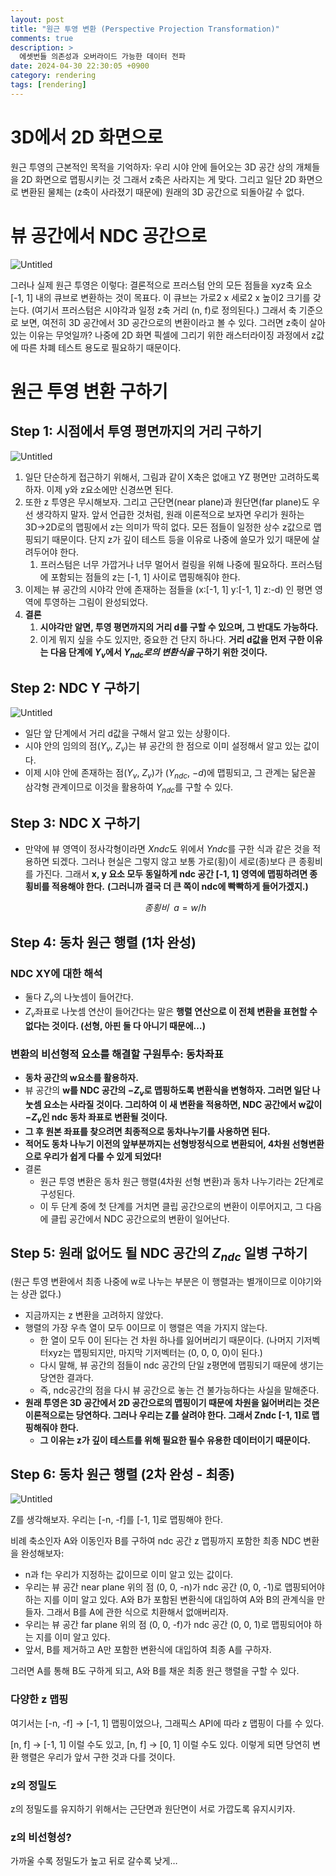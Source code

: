 ```yaml
---
layout: post
title: "원근 투영 변환 (Perspective Projection Transformation)"
comments: true  
description: >
  에셋번들 의존성과 오버라이드 가능한 데이터 전파
date: 2024-04-30 22:30:05 +0900
category: rendering
tags: [rendering]
---
```


# 3D에서 2D 화면으로

원근 투영의 근본적인 목적을 기억하자:
우리 시야 안에 들어오는 3D 공간 상의 개체들을 2D 화면으로 맵핑시키는 것
그래서 z축은 사라지는 게 맞다. 그리고 일단 2D 화면으로 변환된 물체는 (z축이 사라졌기 때문에) 원래의 3D 공간으로 되돌아갈 수 없다.

# 뷰 공간에서 NDC 공간으로

![Untitled](https://s3-us-west-2.amazonaws.com/secure.notion-static.com/3a713783-6cd5-464c-9e38-b0462a68df72/Untitled.png)

그러나 실제 원근 투영은 이렇다:
결론적으로 프러스텀 안의 모든 점들을 xyz축 요소 [-1, 1] 내의 큐브로 변환하는 것이 목표다. 이 큐브는 가로2 x 세로2 x 높이2 크기를 갖는다. (여기서 프러스텀은 시야각과 일정 z축 거리 (n, f)로 정의된다.)
그래서 축 기준으로 보면, 여전히 3D 공간에서 3D 공간으로의 변환이라고 볼 수 있다. 그러면 z축이 살아있는 이유는 무엇일까? 나중에 2D 화면 픽셀에 그리기 위한 래스터라이징 과정에서 z값에 따른 차폐 테스트 용도로 필요하기 때문이다. 

# 원근 투영 변환 구하기

## Step 1: 시점에서 투영 평면까지의 거리 구하기

![Untitled](https://s3-us-west-2.amazonaws.com/secure.notion-static.com/273f353e-19e3-4b71-9faa-6a319f2980f4/Untitled.png)

1. 일단 단순하게 접근하기 위해서, 그림과 같이 X축은 없애고 YZ 평면만 고려하도록 하자. 이제 y와 z요소에만 신경쓰면 된다.
2. 또한 z 투영은 무시해보자. 그리고 근단면(near plane)과 원단면(far plane)도 우선 생각하지 말자. 앞서 언급한 것처럼, 원래 이론적으로 보자면 우리가 원하는 3D→2D로의 맵핑에서 z는 의미가 딱히 없다. 모든 점들이 일정한 상수 z값으로 맵핑되기 때문이다. 단지 z가 깊이 테스트 등을 이유로 나중에 쓸모가 있기 때문에 살려두어야 한다.
    1. 프러스텀은 너무 가깝거나 너무 멀어서 컬링을 위해 나중에 필요하다. 프러스텀에 포함되는 점들의 z는 [-1, 1] 사이로 맵핑해줘야 한다.
3. 이제는 뷰 공간의 시야각 안에 존재하는 점들을 (x:[-1, 1] y:[-1, 1] z:-d) 인 평면 영역에 투영하는 그림이 완성되었다.
4. **결론**
    1. **시야각만 알면, 투영 평면까지의 거리 d를 구할 수 있으며, 그 반대도 가능하다.**
    2. 이게 뭐지 싶을 수도 있지만, 중요한 건 단지 하나다. **거리 d값을 먼저 구한 이유는 다음 단계에 $Y_v$에서 $Y_{ndc}$*로의 변환식을*  구하기 위한 것이다.**

## Step 2: NDC Y 구하기

![Untitled](https://s3-us-west-2.amazonaws.com/secure.notion-static.com/c763f2f2-8e5a-4b2f-964b-f57830590ec6/Untitled.png)

- 일단 앞 단계에서 거리 d값을 구해서 알고 있는 상황이다.
- 시야 안의 임의의 점($Y_v$, $Z_v$)는 뷰 공간의 한 점으로 이미 설정해서 알고 있는 값이다.
- 이제 시야 안에 존재하는 점($Y_v$, $Z_v$)가 ($Y_{ndc}$, $-d$)에 맵핑되고, 그 관계는 닮은꼴 삼각형 관계이므로 이것을 활용하여 $Y_{ndc}$를 구할 수 있다.

## Step 3: NDC X 구하기

- 만약에 뷰 영역이 정사각형이라면 $Xndc$도 위에서 $Yndc$를 구한 식과 같은 것을 적용하면 되겠다. 그러나 현실은 그렇지 않고 보통 가로(횡)이 세로(종)보다 큰 종횡비를 가진다. 그래서 **x, y 요소 모두 동일하게 ndc 공간 [-1, 1] 영역에 맵핑하려면 종횡비를 적용해야 한다.** **(그러니까 결국 더 큰 쪽이 ndc에 빡빡하게 들어가겠지.)**
    
    $$
    종횡비\ \   a = w / h
    $$
    

## Step 4: 동차 원근 행렬 (1차 완성)

### NDC XY에 대한 해석

- 둘다 $Z_v$의 나눗셈이 들어간다.
- $Z_v$좌표로 나눗셈 연산이 들어간다는 말은 **행렬 연산으로 이 전체 변환을 표현할 수 없다는 것이다. (선형, 아핀 둘 다 아니기 때문에…)**

### 변환의 비선형적 요소를 해결할 구원투수: 동차좌표

- **동차 공간의 w요소를 활용하자.**
- 뷰 공간의 **w를 NDC 공간의 $-Z_v$로 맵핑하도록 변환식을 변형하자. 그러면 일단 나눗셈 요소는 사라질 것이다. 그리하여 이 새 변환을 적용하면, NDC 공간에서 w값이 $-Z_v$인 ndc 동차 좌표로 변환될 것이다.**
- **그 후 원본 좌표를 찾으려면 최종적으로 동차나누기를 사용하면 된다.**
- **적어도 동차 나누기 이전의 앞부분까지는 선형방정식으로 변환되어, 4차원 선형변환으로 우리가 쉽게 다룰 수 있게 되었다!**
- 결론
    - 원근 투영 변환은 동차 원근 행렬(4차원 선형 변환)과 동차 나누기라는 2단계로 구성된다.
    - 이 두 단계 중에 첫 단계를 거치면 클립 공간으로의 변환이 이루어지고, 그 다음에 클립 공간에서 NDC 공간으로의 변환이 일어난다.

## Step 5: 원래 없어도 될 NDC 공간의 $Z_{ndc}$ 일병 구하기

(원근 투영 변환에서 최종 나중에 w로 나누는 부분은 이 행렬과는 별개이므로 이야기와는 상관 없다.)

- 지금까지는 z 변환을 고려하지 않았다.
- 행렬의 가장 우측 열이 모두 0이므로 이 행렬은 역을 가지지 않는다.
    - 한 열이 모두 0이 된다는 건 차원 하나를 잃어버리기 때문이다. (나머지 기저벡터xyz는 맵핑되지만, 마지막 기저벡터는 (0, 0, 0, 0)이 된다.)
    - 다시 말해, 뷰 공간의 점들이 ndc 공간의 단일 z평면에 맵핑되기 때문에 생기는 당연한 결과다.
    - 즉,  ndc공간의 점을 다시 뷰 공간으로 놓는 건 불가능하다는 사실을 말해준다.
- **원래 투영은 3D 공간에서 2D 공간으로의 맵핑이기 때문에 차원을 잃어버리는 것은 이론적으로는 당연하다. 그러나 우리는 Z를 살려야 한다. 그래서 Zndc [-1, 1]로 맵핑해줘야 한다.**
    - **그 이유는 z가 깊이 테스트를 위해 필요한 필수 유용한 데이터이기 때문이다.**

## Step 6: 동차 원근 행렬 (2차 완성 - 최종)

![Untitled](https://s3-us-west-2.amazonaws.com/secure.notion-static.com/9ea290ba-db4b-40cd-90b3-f9dfc316a985/Untitled.png)

Z를 생각해보자. 우리는 [-n, -f]를 [-1, 1]로 맵핑해야 한다.

비례 축소인자 A와 이동인자 B를 구하여 ndc 공간 z 맵핑까지 포함한 최종 NDC 변환을 완성해보자:

- n과 f는 우리가 지정하는 값이므로 이미 알고 있는 값이다.
- 우리는 뷰 공간 near plane 위의 점 (0, 0, -n)가 ndc 공간 (0, 0, -1)로 맵핑되어야 하는 지를 이미 알고 있다. A와 B가 포함된 변환식에 대입하여 A와 B의 관계식을 만들자. 그래서 B를 A에 관한 식으로 치환해서 없애버리자.
- 우리는 뷰 공간 far plane 위의 점 (0, 0, -f)가 ndc 공간 (0, 0, 1)로 맵핑되어야 하는 지를 이미 알고 있다.
- 앞서, B를 제거하고 A만 포함한 변환식에 대입하여 최종 A를 구하자.

그러면 A를 통해 B도 구하게 되고, A와 B를 채운 최종 원근 행렬을 구할 수 있다.

### 다양한 z 맵핑

여기서는 [-n, -f] → [-1, 1] 맵핑이었으나, 그래픽스 API에 따라 z 맵핑이 다를 수 있다.

[n, f] → [-1, 1] 이럴 수도 있고,  [n, f] → [0, 1] 이럴 수도 있다. 이렇게 되면 당연히 변환 행렬은 우리가 앞서 구한 것과 다를 것이다.

### z의 정밀도

z의 정밀도를 유지하기 위해서는 근단면과 원단면이 서로 가깝도록 유지시키자.

### z의 비선형성?

가까울 수록 정밀도가 높고 뒤로 갈수록 낮게…


